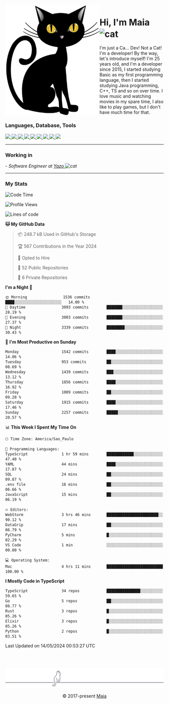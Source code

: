 <img align="left" src="https://raw.githubusercontent.com/gabrielmaialva33/gabrielmaialva33/master/assets/cat_0.png" alt="Stats" width="300px">

<h1 align="left">Hi, I'm Maia 
<img src="https://emojis.slackmojis.com/emojis/images/1643509834/36299/black-cat.gif?1643509834" width="50" height="60" align="center"  alt="cat"/>
</h1>

I'm just a Ca... Dev! Not a Cat! I'm a developer! By the way, let's introduce myself!
I'm 25 years old, and I'm a developer since 2015, I started studying Basic as my first programming
language, then I started studying Java programming, C++, TS and so on over time.
I love music and watching movies in my spare time, I also like to play games, but I don't have much time for that.

<h3 align="left">Languages, Database, Tools</h3>
<p>
  <a href="https://www.typescriptlang.org">
    <img src="https://skillicons.dev/icons?i=ts" />
  </a>
  <a href="https://go.dev">
    <img src="https://skillicons.dev/icons?i=go" />
  </a>
  <a href="https://www.python.org">
    <img src="https://skillicons.dev/icons?i=python" />
  </a>
  <a href="https://gradle.org">
    <img src="https://skillicons.dev/icons?i=gradle" />
  </a>
  <a href="https://redis.io">
    <img src="https://skillicons.dev/icons?i=redis" />
  </a>
  <a href="https://www.mongodb.com">
    <img src="https://skillicons.dev/icons?i=mongodb" />
  </a>
  <a href="https://nodejs.org">
    <img src="https://skillicons.dev/icons?i=nodejs" />
  </a>
  <a href="https://www.javascript.com">
    <img src="https://skillicons.dev/icons?i=js" />
  </a>
  <a href="https://www.docker.com">
    <img src="https://skillicons.dev/icons?i=docker" />
  </a>
</p>

<hr/>

<h3>Working in</h3>

<p><em> - Software Engineer at <a href="[https://pdasolucoes.com.br](https://yazo.com.br/)">Yazo
</a><img src="https://media.giphy.com/media/WUlplcMpOCEmTGBtBW/giphy.gif" width="30" alt="cat"> 
</em></p>

<hr/>

### My Stats

<!--START_SECTION:waka-->
![Code Time](http://img.shields.io/badge/Code%20Time-4%2C218%20hrs%2012%20mins-blue)

![Profile Views](http://img.shields.io/badge/Profile%20Views-1-blue)

![Lines of code](https://img.shields.io/badge/From%20Hello%20World%20I%27ve%20Written-3.3%20million%20lines%20of%20code-blue)

**🐱 My GitHub Data** 

> 📦 248.7 kB Used in GitHub's Storage 
 > 
> 🏆 567 Contributions in the Year 2024
 > 
> 💼 Opted to Hire
 > 
> 📜 52 Public Repositories 
 > 
> 🔑 6 Private Repositories 
 > 
**I'm a Night 🦉** 

```text
🌞 Morning                1536 commits        ████░░░░░░░░░░░░░░░░░░░░░   14.00 % 
🌆 Daytime                3093 commits        ███████░░░░░░░░░░░░░░░░░░   28.19 % 
🌃 Evening                3003 commits        ███████░░░░░░░░░░░░░░░░░░   27.37 % 
🌙 Night                  3339 commits        ████████░░░░░░░░░░░░░░░░░   30.43 % 
```
📅 **I'm Most Productive on Sunday** 

```text
Monday                   1542 commits        ████░░░░░░░░░░░░░░░░░░░░░   14.06 % 
Tuesday                  953 commits         ██░░░░░░░░░░░░░░░░░░░░░░░   08.69 % 
Wednesday                1439 commits        ███░░░░░░░░░░░░░░░░░░░░░░   13.12 % 
Thursday                 1856 commits        ████░░░░░░░░░░░░░░░░░░░░░   16.92 % 
Friday                   1009 commits        ██░░░░░░░░░░░░░░░░░░░░░░░   09.20 % 
Saturday                 1915 commits        ████░░░░░░░░░░░░░░░░░░░░░   17.46 % 
Sunday                   2257 commits        █████░░░░░░░░░░░░░░░░░░░░   20.57 % 
```


📊 **This Week I Spent My Time On** 

```text
🕑︎ Time Zone: America/Sao_Paulo

💬 Programming Languages: 
TypeScript               1 hr 59 mins        ████████████░░░░░░░░░░░░░   47.40 % 
YAML                     44 mins             ████░░░░░░░░░░░░░░░░░░░░░   17.87 % 
SQL                      24 mins             ██░░░░░░░░░░░░░░░░░░░░░░░   09.87 % 
.env file                16 mins             ██░░░░░░░░░░░░░░░░░░░░░░░   06.66 % 
JavaScript               15 mins             ██░░░░░░░░░░░░░░░░░░░░░░░   06.19 % 

🔥 Editors: 
WebStorm                 3 hrs 46 mins       ███████████████████████░░   90.12 % 
DataGrip                 17 mins             ██░░░░░░░░░░░░░░░░░░░░░░░   06.79 % 
PyCharm                  5 mins              █░░░░░░░░░░░░░░░░░░░░░░░░   02.29 % 
VS Code                  1 min               ░░░░░░░░░░░░░░░░░░░░░░░░░   00.80 % 

💻 Operating System: 
Mac                      4 hrs 11 mins       █████████████████████████   100.00 % 
```

**I Mostly Code in TypeScript** 

```text
TypeScript               34 repos            ███████████████░░░░░░░░░░   59.65 % 
Go                       5 repos             ██░░░░░░░░░░░░░░░░░░░░░░░   08.77 % 
Rust                     3 repos             █░░░░░░░░░░░░░░░░░░░░░░░░   05.26 % 
Elixir                   3 repos             █░░░░░░░░░░░░░░░░░░░░░░░░   05.26 % 
Python                   2 repos             █░░░░░░░░░░░░░░░░░░░░░░░░   03.51 % 
```




 Last Updated on 14/05/2024 00:53:27 UTC
<!--END_SECTION:waka-->


<br/>
<br/>

<p align="center"><img src="https://raw.githubusercontent.com/gabrielmaialva33/gabrielmaialva33/master/assets/gray0_ctp_on_line.svg?sanitize=true" /></p>
<p align="center">&copy; 2017-present <a href="https://github.com/gabrielmaialva33/" target="_blank">Maia</a>
